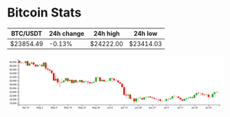 # Bitcoin Stats

BTC/USDT|24h change|24h high|24h low|
|---|---|---|---|
|$23854.49|-0.13%|$24222.00|$23414.03|

<img src="./chart.svg">
